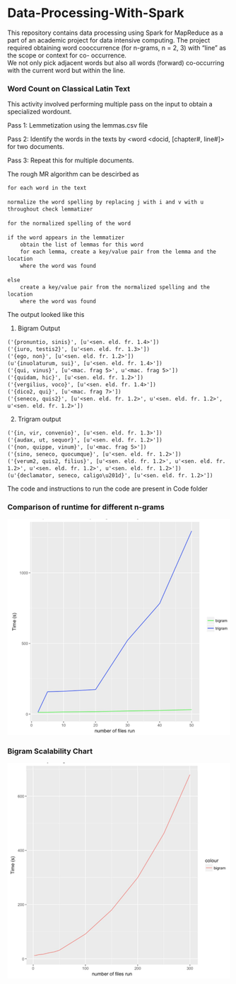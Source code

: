 # Data-Processing-With-Spark

This repository contains data processing using Spark for MapReduce as a part of an academic project for data intensive computing. The project required obtaining word cooccurrence (for n-grams, n = 2, 3) with “line” as the scope or context for co- occurrence.  
We not only pick adjacent words but also all words (forward) co-occurring with the current word but within the line.


### Word Count on Classical Latin Text

This activity involved performing multiple pass on the input to obtain a specialized wordount. 

Pass 1: Lemmetization using the lemmas.csv file

Pass 2: Identify the words in the texts by <word <docid, [chapter#, line#]> for two documents. 

Pass 3: Repeat this for multiple documents.


The rough MR algorithm can be descirbed as 

```
for each word in the text

normalize the word spelling by replacing j with i and v with u throughout check lemmatizer

for the normalized spelling of the word

if the word appears in the lemmatizer
	obtain the list of lemmas for this word
	for each lemma, create a key/value pair from the lemma and the location 
    where the word was found
    
else	
	create a key/value pair from the normalized spelling and the location 
    where the word was found
```

The output looked like this

1. Bigram Output
```
('{pronuntio, sinis}', [u'<sen. eld. fr. 1.4>'])
('{iuro, testis2}', [u'<sen. eld. fr. 1.3>'])
('{ego, non}', [u'<sen. eld. fr. 1.2>'])
(u'{inuolaturum, sui}', [u'<sen. eld. fr. 1.4>'])
('{qui, vinus}', [u'<mac. frag 5>', u'<mac. frag 5>'])
('{quidam, hic}', [u'<sen. eld. fr. 1.2>'])
('{vergilius, voco}', [u'<sen. eld. fr. 1.4>'])
('{dico2, qui}', [u'<mac. frag 7>'])
('{seneco, quis2}', [u'<sen. eld. fr. 1.2>', u'<sen. eld. fr. 1.2>', u'<sen. eld. fr. 1.2>'])
```

2. Trigram output
```
('{in, vir, convenio}', [u'<sen. eld. fr. 1.3>'])
('{audax, ut, sequor}', [u'<sen. eld. fr. 1.2>'])
('{non, quippe, vinum}', [u'<mac. frag 5>'])
('{sino, seneco, quocumque}', [u'<sen. eld. fr. 1.2>'])
('{verum2, quis2, filius}', [u'<sen. eld. fr. 1.2>', u'<sen. eld. fr. 1.2>', u'<sen. eld. fr. 1.2>', u'<sen. eld. fr. 1.2>'])
(u'{declamator, seneco, caligo\u201d}', [u'<sen. eld. fr. 1.2>'])
```

The code and instructions to run the code are present in Code folder


### Comparison of runtime for different n-grams

![alt-text](https://raw.githubusercontent.com/monisjaved/Data-Processing-With-Spark/master/charts/comparison.png "comparison image")

### Bigram Scalability Chart
![alt-text](https://raw.githubusercontent.com/monisjaved/Data-Processing-With-Spark/master/charts/bigram.png "bigram scalability")

